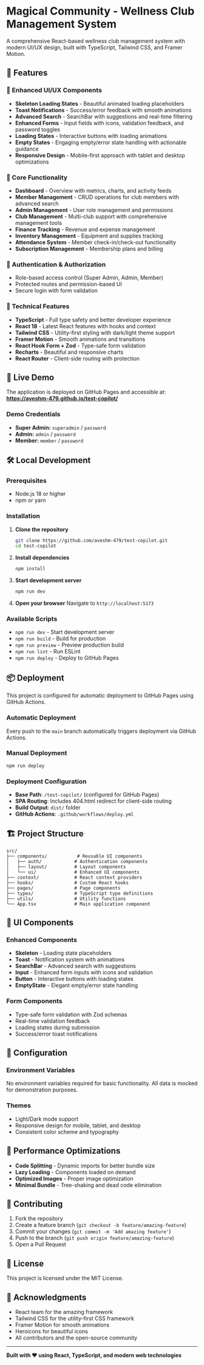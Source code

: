 # Magical Community - Wellness Club Management System

A comprehensive React-based wellness club management system with modern UI/UX design, built with TypeScript, Tailwind CSS, and Framer Motion.

## 🌟 Features

### 🎨 Enhanced UI/UX Components
- **Skeleton Loading States** - Beautiful animated loading placeholders
- **Toast Notifications** - Success/error feedback with smooth animations
- **Advanced Search** - SearchBar with suggestions and real-time filtering
- **Enhanced Forms** - Input fields with icons, validation feedback, and password toggles
- **Loading States** - Interactive buttons with loading animations
- **Empty States** - Engaging empty/error state handling with actionable guidance
- **Responsive Design** - Mobile-first approach with tablet and desktop optimizations

### 📱 Core Functionality
- **Dashboard** - Overview with metrics, charts, and activity feeds
- **Member Management** - CRUD operations for club members with advanced search
- **Admin Management** - User role management and permissions
- **Club Management** - Multi-club support with comprehensive management tools
- **Finance Tracking** - Revenue and expense management
- **Inventory Management** - Equipment and supplies tracking
- **Attendance System** - Member check-in/check-out functionality
- **Subscription Management** - Membership plans and billing

### 🔐 Authentication & Authorization
- Role-based access control (Super Admin, Admin, Member)
- Protected routes and permission-based UI
- Secure login with form validation

### 🎯 Technical Features
- **TypeScript** - Full type safety and better developer experience
- **React 18** - Latest React features with hooks and context
- **Tailwind CSS** - Utility-first styling with dark/light theme support
- **Framer Motion** - Smooth animations and transitions
- **React Hook Form + Zod** - Type-safe form validation
- **Recharts** - Beautiful and responsive charts
- **React Router** - Client-side routing with protection

## 🚀 Live Demo

The application is deployed on GitHub Pages and accessible at:
**https://aveshm-479.github.io/test-copilot/**

### Demo Credentials
- **Super Admin:** `superadmin` / `password`
- **Admin:** `admin` / `password`  
- **Member:** `member` / `password`

## 🛠️ Local Development

### Prerequisites
- Node.js 18 or higher
- npm or yarn

### Installation

1. **Clone the repository**
   ```bash
   git clone https://github.com/aveshm-479/test-copilot.git
   cd test-copilot
   ```

2. **Install dependencies**
   ```bash
   npm install
   ```

3. **Start development server**
   ```bash
   npm run dev
   ```

4. **Open your browser**
   Navigate to `http://localhost:5173`

### Available Scripts

- `npm run dev` - Start development server
- `npm run build` - Build for production
- `npm run preview` - Preview production build
- `npm run lint` - Run ESLint
- `npm run deploy` - Deploy to GitHub Pages

## 📦 Deployment

This project is configured for automatic deployment to GitHub Pages using GitHub Actions.

### Automatic Deployment
Every push to the `main` branch automatically triggers deployment via GitHub Actions.

### Manual Deployment
```bash
npm run deploy
```

### Deployment Configuration
- **Base Path**: `/test-copilot/` (configured for GitHub Pages)
- **SPA Routing**: Includes 404.html redirect for client-side routing
- **Build Output**: `dist/` folder
- **GitHub Actions**: `.github/workflows/deploy.yml`

## 🏗️ Project Structure

```
src/
├── components/           # Reusable UI components
│   ├── auth/            # Authentication components
│   ├── layout/          # Layout components
│   └── ui/              # Enhanced UI components
├── context/             # React context providers
├── hooks/               # Custom React hooks
├── pages/               # Page components
├── types/               # TypeScript type definitions
├── utils/               # Utility functions
└── App.tsx              # Main application component
```

## 🎨 UI Components

### Enhanced Components
- **Skeleton** - Loading state placeholders
- **Toast** - Notification system with animations
- **SearchBar** - Advanced search with suggestions
- **Input** - Enhanced form inputs with icons and validation
- **Button** - Interactive buttons with loading states
- **EmptyState** - Elegant empty/error state handling

### Form Components
- Type-safe form validation with Zod schemas
- Real-time validation feedback
- Loading states during submission
- Success/error toast notifications

## 🔧 Configuration

### Environment Variables
No environment variables required for basic functionality. All data is mocked for demonstration purposes.

### Themes
- Light/Dark mode support
- Responsive design for mobile, tablet, and desktop
- Consistent color scheme and typography

## 🚀 Performance Optimizations

- **Code Splitting** - Dynamic imports for better bundle size
- **Lazy Loading** - Components loaded on demand
- **Optimized Images** - Proper image optimization
- **Minimal Bundle** - Tree-shaking and dead code elimination

## 🤝 Contributing

1. Fork the repository
2. Create a feature branch (`git checkout -b feature/amazing-feature`)
3. Commit your changes (`git commit -m 'Add amazing feature'`)
4. Push to the branch (`git push origin feature/amazing-feature`)
5. Open a Pull Request

## 📄 License

This project is licensed under the MIT License.

## 🙏 Acknowledgments

- React team for the amazing framework
- Tailwind CSS for the utility-first CSS framework
- Framer Motion for smooth animations
- Heroicons for beautiful icons
- All contributors and the open-source community

---

**Built with ❤️ using React, TypeScript, and modern web technologies**
